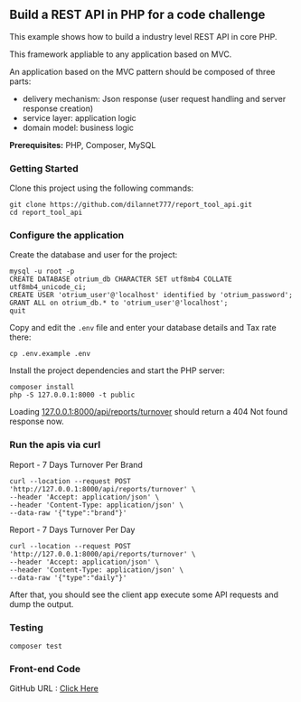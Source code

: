 ## Build a REST API in PHP for a code challenge

This example shows how to build a industry level REST API in core PHP.

This framework appliable to any application based on MVC.

An application based on the MVC pattern should be composed of three parts:

   * delivery mechanism: Json response (user request handling and server response creation)
   * service layer: application logic
   * domain model: business logic


**Prerequisites:** PHP, Composer, MySQL


### Getting Started

Clone this project using the following commands:

```
git clone https://github.com/dilannet777/report_tool_api.git
cd report_tool_api
```

### Configure the application

Create the database and user for the project:

```
mysql -u root -p
CREATE DATABASE otrium_db CHARACTER SET utf8mb4 COLLATE utf8mb4_unicode_ci;
CREATE USER 'otrium_user'@'localhost' identified by 'otrium_password';
GRANT ALL on otrium_db.* to 'otrium_user'@'localhost';
quit
```

Copy and edit the `.env` file and enter your database details and Tax rate there:

```
cp .env.example .env
```

Install the project dependencies and start the PHP server:

```
composer install
php -S 127.0.0.1:8000 -t public
```

Loading [127.0.0.1:8000/api/reports/turnover](http://127.0.0.1:8000/api/reports/turnover) should return a 404 Not found response now.



### Run the apis via curl

Report - 7 Days Turnover Per Brand
```
curl --location --request POST 'http://127.0.0.1:8000/api/reports/turnover' \
--header 'Accept: application/json' \
--header 'Content-Type: application/json' \
--data-raw '{"type":"brand"}'
```
Report - 7 Days Turnover Per Day
```
curl --location --request POST 'http://127.0.0.1:8000/api/reports/turnover' \
--header 'Accept: application/json' \
--header 'Content-Type: application/json' \
--data-raw '{"type":"daily"}'
```

After that, you should see the client app execute some API requests and dump the output.

### Testing
```
composer test
```

### Front-end Code

GitHub URL : [Click Here](https://github.com/dilannet777/report_tool_react_app)

